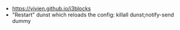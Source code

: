 - https://vivien.github.io/i3blocks
- "Restart" dunst which reloads the config: killall dunst;notify-send dummy
